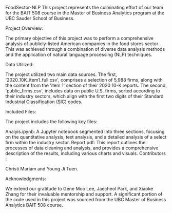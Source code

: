 FoodSector-NLP
This project represents the culminating effort of our team for the BAIT 508 course in the Master of Business Analytics program at the UBC Sauder School of Business.

Project Overview:

The primary objective of this project was to perform a comprehensive analysis of publicly-listed American companies in the food stores sector . This was achieved through a combination of diverse data analysis methods and the application of natural language processing (NLP) techniques.

Data Utilized:

The project utilized two main data sources. The first, '2020_10K_item1_full.csv', comprises a selection of 5,988 firms, along with the content from the 'item 1' section of their 2020 10-K reports. The second, 'public_firms.csv', includes data on public U.S. firms, sorted according to their industry sectors, which align with the first two digits of their Standard Industrial Classification (SIC) codes.

Included Files:

The project includes the following key files:

Analyis.ipynb: A Jupyter notebook segmented into three sections, focusing on the quantitative analysis, text analysis, and a detailed analysis of a select firm within the industry sector.
Report.pdf: This report outlines the processes of data cleaning and analysis, and provides a comprehensive description of the results, including various charts and visuals.
Contributors :

Christi Mariam and Young Ji Tuen.

Acknowledgments:

We extend our gratitude to Gene Moo Lee, Jaecheol Park, and Xiaoke Zhang for their invaluable mentorship and support. A significant portion of the code used in this project was sourced from the UBC Master of Business Analytics BAIT 508 course.
